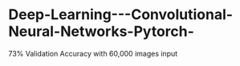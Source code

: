 # Deep-Learning---Convolutional-Neural-Networks-Pytorch-
73% Validation Accuracy with 60,000 images input
